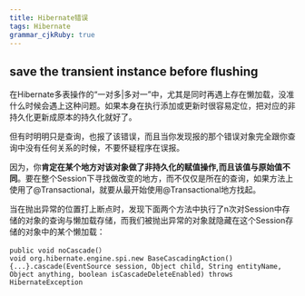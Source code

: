 ```yaml
---
title: Hibernate错误
tags: Hibernate
grammar_cjkRuby: true
---
```

## save the transient instance before flushing
在Hibernate多表操作的“一对多|多对一”中，尤其是同时再遇上存在懒加载，没准什么时候会遇上这种问题。如果本身在执行添加或更新时很容易定位，把对应的非持久化更新成原本的持久化就好了。

但有时明明只是查询，也报了该错误，而且当你发现报的那个错误对象完全跟你查询中没有任何关系的时候，不要怀疑程序在误报。

因为，你**肯定在某个地方对该对象做了非持久化的赋值操作,而且该值与原始值不同**。要在整个Session下寻找做改变的地方，而不仅仅是所在的查询，如果方法上使用了@Transactional，就要从最开始使用@Transactional地方找起。

当在抛出异常的位置打上断点时，发现下面两个方法中执行了n次对Session中存储的对象的查询与懒加载存储，而我们被抛出异常的对象就隐藏在这个Session存储的对象中的某个懒加载：
```
public void noCascade(）
void org.hibernate.engine.spi.new BaseCascadingAction() {...}.cascade(EventSource session, Object child, String entityName, Object anything, boolean isCascadeDeleteEnabled) throws HibernateException
```
